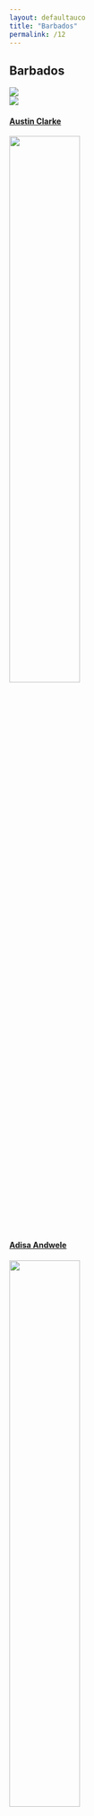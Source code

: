 ```yaml
---
layout: defaultauco
title: "Barbados"
permalink: /12
---
```

<div class="container-0">
    <div class="container-title">
        <span class="country"><h2>Barbados</h2></span>
        <div class="photo-co">
          <img src="https://www.worldatlas.com/upload/35/7b/b8/bb-01.jpg" >
    </div>
</div>
<!-- partial:index.partial.html -->
<div class="container">
  <div class="timeline clearfix">
  <div class="vertical-line">
  <div id="post-1" class="vesti-col timeline-post">
   <div class="vesti-content-wrapper">
     <div class="photo">
       <img src="https://magazine.utoronto.ca/wp-content/uploads/2016/07/Clarke_Austin_480-1200x0-c-default.jpg">
       <div class="vesti-date-wrapper">
         <div class="vesti-date">
         </div>
       </div>
     </div>
     <div class="vesti-desc">
       <a class="desc-a" href="#">
         <h4><a href="/aclarke"> Austin Clarke </a></h4>
       </a>
     </div>
   </div>
 </div>
<div id="post-2" class="vesti-col timeline-post">
       <div class="vesti-content-wrapper">
         <div class="photo">
           <img src="https://pbs.twimg.com/media/EIOROMRXYAAoq4Y?format=jpg&name=large" width="50%" height="50%">
           <div class="vesti-date-wrapper">
             <div class="vesti-date">
             </div>
           </div>
         </div>
         <div class="vesti-desc">
           <a class="desc-a" href="#">
             <h4><a href="/aandwele"> Adisa Andwele </a></h4>
           </a>
         </div>
       </div>
     </div>
<div id="post-3" class="vesti-col timeline-post">
      <div class="vesti-content-wrapper">
        <div class="photo">
          <img src="https://www.peepaltreepress.com/sites/default/files/styles/author_large/public/anthony%20kellman1%20%281%29.jpg?itok=kI1huzgw" width="50%" height="50%">
          <div class="vesti-date-wrapper">
            <div class="vesti-date">
            </div>
          </div>
        </div>
        <div class="vesti-desc">
          <a class="desc-a" href="#">
            <h4><a href="/akellman"> Anthony Kellman </a></h4>
          </a>
        </div>
      </div>
    </div>
<div id="post-4" class="vesti-col timeline-post">
      <div class="vesti-content-wrapper">
        <div class="photo">
          <img src="http://www.chattelhousebooks.biz/images/authors/AlvinCummins.jpg" width="70%" height="100%">
          <div class="vesti-date-wrapper">
            <div class="vesti-date">
            </div>
          </div>
        </div>
        <div class="vesti-desc">
          <a class="desc-a" href="#">
            <h4><a href="/acummins"> Alvin Cummins </a></h4>
          </a>
        </div>
      </div>
    </div>
 <div id="post-5" class="vesti-col timeline-post">
      <div class="vesti-content-wrapper">
        <div class="photo">
          <img src="https://t4.ftcdn.net/jpg/03/40/12/49/360_F_340124934_bz3pQTLrdFpH92ekknuaTHy8JuXgG7fi.jpg" width="50%" height="40%">
          <div class="vesti-date-wrapper">
            <div class="vesti-date">
            </div>
          </div>
        </div>
        <div class="vesti-desc">
          <a class="desc-a" href="#">
            <h4><a href="/cbrowning"> Callie Browning </a></h4>
          </a>
        </div>
      </div>
    </div>
<div id="post-6" class="vesti-col timeline-post">
      <div class="vesti-content-wrapper">
        <div class="photo">
          <img src="https://25xvvp9qksr39jp1815u6s1l-wpengine.netdna-ssl.com/wp-content/uploads/2021/03/cherie-jones.jpg" width="50%" height="50%">
          <div class="vesti-date-wrapper">
            <div class="vesti-date">
            </div>
          </div>
        </div>
        <div class="vesti-desc">
          <a class="desc-a" href="#">
            <h4><a href="/cjones"> Cherie Jones </a></h4>
          </a>
        </div>
      </div>
    </div>
<div id="post-7" class="vesti-col timeline-post">
      <div class="vesti-content-wrapper">
        <div class="photo">
          <img src="https://www.blackpast.org/wp-content/uploads/prodimages/files/blackpast_images/David_Augustus_Straker_1902.jpg" width="50%" height="50%">
          <div class="vesti-date-wrapper">
            <div class="vesti-date">
            </div>
          </div>
        </div>
        <div class="vesti-desc">
          <a class="desc-a" href="#">
            <h4><a href="/dstraker"> D. Augustus Straker </a></h4>
          </a>
        </div>
      </div>
    </div>
<div id="post-8" class="vesti-col timeline-post">
          <div class="vesti-content-wrapper">
            <div class="photo">
              <img src="https://media-exp1.licdn.com/dms/image/C4E03AQHMf0wPhXtKzw/profile-displayphoto-shrink_200_200/0/1633375973869?e=2147483647&v=beta&t=WJ2VxThZgaANf9uvl5KSjNio3-dRa1MZd82d17ZeCmI" width="50%" height="50%">
              <div class="vesti-date-wrapper">
                <div class="vesti-date">
                </div>
              </div>
            </div>
            <div class="vesti-desc">
              <a class="desc-a" href="#">
                <h4><a href="/devery"> Donna Every </a></h4>
              </a>
            </div>
          </div>
        </div>
<div id="post-9" class="vesti-col timeline-post">
              <div class="vesti-content-wrapper">
                <div class="photo">
                  <img src="https://www.bimlitfest.org/sites/default/files/styles/author/public/images/authors/edison_t._williams.jpg?itok=Fl7_eut-" width="50%" height="50%">
                  <div class="vesti-date-wrapper">
                    <div class="vesti-date">
                    </div>
                  </div>
                </div>
                <div class="vesti-desc">
                  <a class="desc-a" href="#">
                    <h4><a href="/ewilliams"> Edison Theo Williams </a></h4>
                  </a>
                </div>
              </div>
            </div>
<div id="post-10" class="vesti-col timeline-post">
      <div class="vesti-content-wrapper">
        <div class="photo">
          <img src="https://rosalienebacchus.files.wordpress.com/2021/02/barbadian-poet-edward-kamau-brathwaite.jpg" width="50%" height="50%">
          <div class="vesti-date-wrapper">
            <div class="vesti-date">
            </div>
          </div>
        </div>
        <div class="vesti-desc">
          <a class="desc-a" href="#">
            <h4><a href="/kbrathwaite"> Edward Kamau Brathwaite </a></h4>
          </a>
        </div>
      </div>
    </div>
    <div id="post-11" class="vesti-col timeline-post">
      <div class="vesti-content-wrapper">
        <div class="photo">
          <img src="https://aaregistry.org/wp-content/uploads/2012/02/Frank-Collymore.jpg">
          <div class="vesti-date-wrapper">
            <div class="vesti-date">
            </div>
          </div>
        </div>
        <div class="vesti-desc">
          <a class="desc-a" href="#">
            <h4><a href="/fcollymore"> Frank A Collymore </a></h4>
          </a>
        </div>
      </div>
    </div>
<div id="post-12" class="vesti-col timeline-post">
           <div class="vesti-content-wrapper">
             <div class="photo">
               <img src="http://www.artsetcbarbados.com/sites/default/files/styles/175x250_past_issues/public/featuresimages/ae29_slideshow_drayton2_0.jpg?itok=UYlQ1Uj-" width="50%" height="50%">
               <div class="vesti-date-wrapper">
                 <div class="vesti-date">
                 </div>
               </div>
             </div>
             <div class="vesti-desc">
               <a class="desc-a" href="#">
               <h4><a href="/gdrayton"> Geoffrey Drayton </a></h4>
               </a>
             </div>
           </div>
         </div>
    <div id="post-13" class="vesti-col timeline-post">
      <div class="vesti-content-wrapper">
        <div class="photo">
          <img src="https://gisbarbados.gov.bb/wp-content/uploads/2022/06/George-Lamming_edit.jpg">
          <div class="vesti-date-wrapper">
       <div class="vesti-date">
          </div>
        </div>
      </div>
        <div class="vesti-desc">
          <a class="desc-a" href="#">
            <h4><a href="/glamming"> George Lamming </a></h4>
          </a>
        </div>
      </div>
    </div>
<div id="post-14" class="vesti-col timeline-post">
      <div class="vesti-content-wrapper">
        <div class="photo">
          <img src="https://repeatingislands.files.wordpress.com/2021/01/hilarypng.png">
          <div class="vesti-date-wrapper">
       <div class="vesti-date">
          </div>
        </div>
      </div>
        <div class="vesti-desc">
          <a class="desc-a" href="#">
            <h4><a href="/hbeckles"> Hilary Beckles </a></h4>
          </a>
        </div>
      </div>
    </div>
<div id="post-15" class="vesti-col timeline-post">
      <div class="vesti-content-wrapper">
        <div class="photo">
          <img src="https://www.peepaltreepress.com/sites/default/files/styles/author_large/public/karen%20lord%20cropped.jpg">
          <div class="vesti-date-wrapper">
       <div class="vesti-date">
          </div>
        </div>
      </div>
        <div class="vesti-desc">
          <a class="desc-a" href="#">
            <h4><a href="/klord"> Karen Lord </a></h4>
          </a>
        </div>
      </div>
    </div>
<div id="post-16" class="vesti-col timeline-post">
          <div class="vesti-content-wrapper">
            <div class="photo">
              <img src="https://www.peepaltreepress.com/sites/default/files/styles/author_large/public/Kevyn%20Alan%20Arthur%20bw.jpg?itok=tEGi4dEv">
              <div class="vesti-date-wrapper">
           <div class="vesti-date">
              </div>
            </div>
          </div>
            <div class="vesti-desc">
              <a class="desc-a" href="#">
                <h4><a href="/karthur"> Kevyn Alan Arthur </a></h4>
              </a>
            </div>
          </div>
        </div>
<div id="post-17" class="vesti-col timeline-post">
                  <div class="vesti-content-wrapper">
                    <div class="photo">
                      <img src="https://t4.ftcdn.net/jpg/03/40/12/49/360_F_340124934_bz3pQTLrdFpH92ekknuaTHy8JuXgG7fi.jpg">
                      <div class="vesti-date-wrapper">
                   <div class="vesti-date">
                      </div>
                    </div>
                  </div>
                    <div class="vesti-desc">
                      <a class="desc-a" href="#">
                        <h4><a href="/mchapman"> Matthew James Chapman</a></h4>
                      </a>
                    </div>
                  </div>
                </div>
      <div id="post-18" class="vesti-col timeline-post">
      <div class="vesti-content-wrapper">
        <div class="photo">
          <img src="https://m.media-amazon.com/images/I/91IiRXfyIXL._SX450_.jpg" width="50%" heigh="50%">
          <div class="vesti-date-wrapper">
       <div class="vesti-date">
          </div>
        </div>
      </div>
        <div class="vesti-desc">
          <a class="desc-a" href="#">
            <h4><a href="/okwamdela"> Odimumba Kwamdela </a></h4>
          </a>
        </div>
      </div>
    </div>
    <div id="post-19" class="vesti-col timeline-post">
    <div class="vesti-content-wrapper">
      <div class="photo">
        <img src="https://static.wixstatic.com/media/c67ccf_4e873483aa1747d590318918f1fc8be6~mv2_d_2878_4032_s_4_2.jpg/v1/crop/x_0,y_93,w_2878,h_2533/fill/w_618,h_544,al_c,q_80,usm_0.66_1.00_0.01,enc_auto/IMG_3785.jpg" width="70%" heigh="50%">
        <div class="vesti-date-wrapper">
     <div class="vesti-date">
        </div>
      </div>
    </div>
      <div class="vesti-desc">
        <a class="desc-a" href="#">
          <h4><a href="/sbourne"> Shakirah Bourne </a></h4>
        </a>
      </div>
    </div>
  </div>
  <div id="post-20" class="vesti-col timeline-post">
  <div class="vesti-content-wrapper">
    <div class="photo">
      <img src="https://m.media-amazon.com/images/I/61jVxQ1zAsL._SX450_.jpg" width="50%" heigh="30%">
      <div class="vesti-date-wrapper">
   <div class="vesti-date">
      </div>
    </div>
  </div>
    <div class="vesti-desc">
      <a class="desc-a" href="#">
        <h4><a href="/sdurant"> Suzanne Durant </a></h4>
      </a>
    </div>
  </div>
</div>
<div id="post-21" class="vesti-col timeline-post">
<div class="vesti-content-wrapper">
  <div class="photo">
    <img src="https://barbadostoday.bb/wp-content/uploads/2021/03/Timothy-Callender-in-library-960x923.jpg" width="60%" height="70%">
    <div class="vesti-date-wrapper">
 <div class="vesti-date">
    </div>
  </div>
</div>
  <div class="vesti-desc">
    <a class="desc-a" href="#">
      <h4><a href="/tcallender"> Timothy Callender </a></h4>
    </a>
  </div>
</div>
</div>
<!-- partial -->
